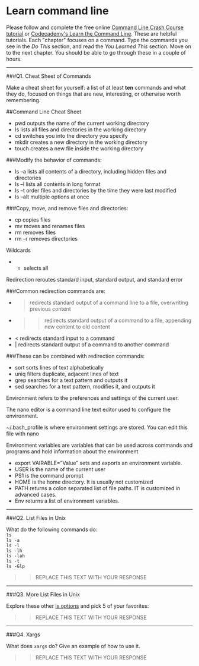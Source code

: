 # Learn command line

Please follow and complete the free online [Command Line Crash Course
tutorial](https://web.archive.org/web/20160708171659/http://cli.learncodethehardway.org/book/) or [Codecademy's Learn the Command Line](https://www.codecademy.com/learn/learn-the-command-line). These are helpful tutorials. Each "chapter" focuses on a command. Type the commands you see in the _Do This_ section, and read the _You Learned This_ section. Move on to the next chapter. You should be able to go through these in a couple of hours.

---

###Q1.  Cheat Sheet of Commands  

Make a cheat sheet for yourself: a list of at least **ten** commands and what they do, focused on things that are new, interesting, or otherwise worth remembering.

> > 

##Command Line Cheat Sheet

* pwd outputs the name of the current working directory
* ls lists all files and directories in the working directory
* cd switches you into the directory you specify
* mkdir creates a new directory in the working directory
* touch creates a new file inside the working directory

###Modify the behavior of commands:
* ls –a lists all contents of a directory, including hidden files and directories
* ls –l lists all contents in long format
* ls –t order files and directories by the time they were last modified
* ls –alt multiple options at once 

###Copy, move, and remove files and directories:
* cp copies files
* mv moves and renames files
* rm removes files
* rm –r removes directories

Wildcards
- * selects all

Redirection reroutes standard input, standard output, and standard error

###Common redirection commands are:
- > redirects standard output of a command line to a file, overwriting previous content
- >> redirects standard output of a command to a file, appending new content to old content
- < redirects standard input to a command
- | redirects standard output of a command to another command

###These can be combined with redirection commands:
- sort sorts lines of text alphabetically
- uniq filters duplicate, adjacent lines of text
- grep searches for a text pattern and outputs it
- sed  searches for a text pattern, modifies it, and outputs it

Environment refers to the preferences and settings of the current user.

The nano editor is a command line text editor used to configure the environment.

~/.bash_profile is where environment settings are stored. You can edit this file with nano

Environment variables are variables that can be used across commands and programs and 
hold information about the environment 
- export VAIRABLE=”Value” sets and exports an environment variable.
- USER is the name of the current user
- PS1 is the command prompt
- HOME is the home directory. It is usually not customized
- PATH  returns a colon separated list of file paths. IT is customized in advanced cases.
- Env returns a list of environment variables. 


---

###Q2.  List Files in Unix   

What do the following commands do:  
`ls`  
`ls -a`  
`ls -l`  
`ls -lh`  
`ls -lah`  
`ls -t`  
`ls -Glp`  

> > REPLACE THIS TEXT WITH YOUR RESPONSE

---

###Q3.  More List Files in Unix  

Explore these other [ls options](http://www.techonthenet.com/unix/basic/ls.php) and pick 5 of your favorites:

> > REPLACE THIS TEXT WITH YOUR RESPONSE

---

###Q4.  Xargs   

What does `xargs` do? Give an example of how to use it.

> > REPLACE THIS TEXT WITH YOUR RESPONSE

 

